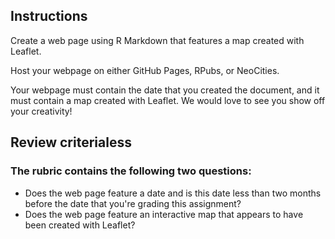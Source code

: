 ## Instructions

Create a web page using R Markdown that features a map created with Leaflet.

Host your webpage on either GitHub Pages, RPubs, or NeoCities.

Your webpage must contain the date that you created the document, and it must contain a map created with Leaflet. We would love to see you show off your creativity!
## Review criterialess 
### The rubric contains the following two questions:
* Does the web page feature a date and is this date less than two months before the date that you're grading this assignment?
* Does the web page feature an interactive map that appears to have been created with Leaflet?
